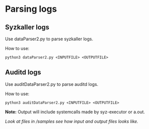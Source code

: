 # Parsing logs

## Syzkaller logs
Use dataParser2.py to parse syzkaller logs.

How to use:
```
python3 dataParser2.py <INPUTFILE> <OUTPUTFILE>
```
## Auditd logs

Use auditDataParser2.py to parse auditd logs.

How to use:
```
python3 auditDataParser2.py <INPUTFILE> <OUTPUTFILE>
```

**Note:** Output will include systemcalls made by syz-executor or a.out.


*Look at files in /samples see how input and output files looks like.*
